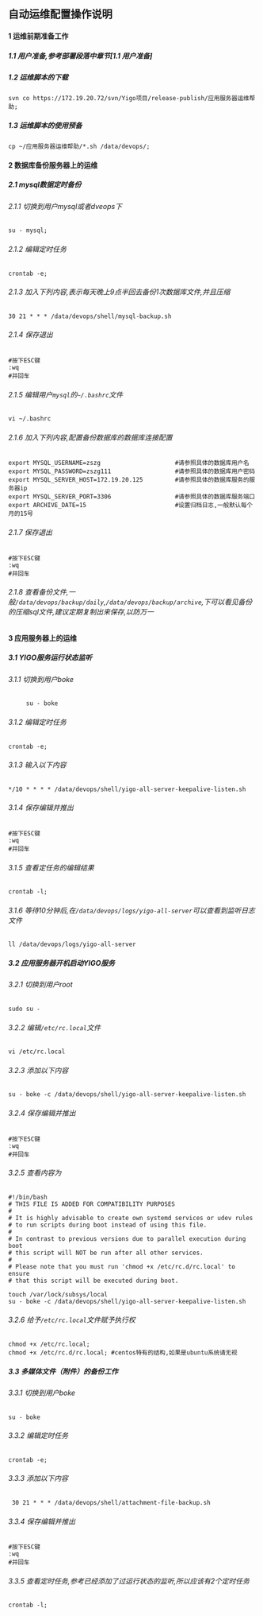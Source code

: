 ## 自动运维配置操作说明
   #### 1 运维前期准备工作
   ##### 1.1 用户准备,参考部署段落中章节[1.1 用户准备]
   ##### 1.2 运维脚本的下载
   ```shell
   svn co https://172.19.20.72/svn/Yigo项目/release-publish/应用服务器运维帮助;
   ```
   ##### 1.3 运维脚本的使用预备
   ```shell
   cp ~/应用服务器运维帮助/*.sh /data/devops/;
   ```
   #### 2 数据库备份服务器上的运维
   ##### 2.1 mysql数据定时备份
   ###### 2.1.1 切换到用户mysql或者dveops下
   ```shell
   su - mysql;
   ```
   ###### 2.1.2 编辑定时任务
   ```shell
   crontab -e;
   ```
   ###### 2.1.3 加入下列内容,表示每天晚上9点半回去备份1次数据库文件,并且压缩
   ```shell
   30 21 * * * /data/devops/shell/mysql-backup.sh
   ```
   ###### 2.1.4 保存退出
   ```shell
   #按下ESC键
   :wq
   #并回车
   ```
   ###### 2.1.5 编辑用户`mysql`的`~/.bashrc`文件
   ```shell
   vi ~/.bashrc
   ```
   ###### 2.1.6 加入下列内容,配置备份数据库的数据库连接配置
   ```shell
   export MYSQL_USERNAME=zszg                     #请参照具体的数据库用户名
   export MYSQL_PASSWORD=zszg111                  #请参照具体的数据库用户密码
   export MYSQL_SERVER_HOST=172.19.20.125         #请参照具体的数据库服务的服务器ip
   export MYSQL_SERVER_PORT=3306                  #请参照具体的数据库服务端口
   export ARCHIVE_DATE=15                         #设置归档日志,一般默认每个月的15号
   ```
   ###### 2.1.7 保存退出
   ```shell
   #按下ESC键
   :wq
   #并回车
   ```
   ###### 2.1.8 查看备份文件,一般`/data/devops/backup/daily`,`/data/devops/backup/archive`,下可以看见备份的压缩sql文件,建议定期复制出来保存,以防万一

   #### 3 应用服务器上的运维

   ##### 3.1 YIGO服务运行状态监听
   ###### 3.1.1 切换到用户boke
   ```shell
        su - boke
   ```
   ###### 3.1.2 编辑定时任务
   ```shell
   crontab -e;
   ```
   ###### 3.1.3 输入以下内容
   ```shell
   */10 * * * * /data/devops/shell/yigo-all-server-keepalive-listen.sh
   ```
   ###### 3.1.4 保存编辑并推出
   ```shell
   #按下ESC键
   :wq
   #并回车
   ```
   ###### 3.1.5 查看定任务的编辑结果
   ```shell
   crontab -l;
   ```
   ###### 3.1.6 等待10分钟后,在`/data/devops/logs/yigo-all-server`可以查看到监听日志文件
   ```shell
   ll /data/devops/logs/yigo-all-server
   ```

   ##### 3.2 应用服务器开机启动YIGO服务
   ###### 3.2.1 切换到用户root
   ```shell
   sudo su -
   ```
   ###### 3.2.2 编辑`/etc/rc.local`文件
   ```shell
   vi /etc/rc.local
   ```
   ###### 3.2.3 添加以下内容
   ```shell
   su - boke -c /data/devops/shell/yigo-all-server-keepalive-listen.sh
   ```
   ###### 3.2.4 保存编辑并推出
   ```shell
   #按下ESC键
   :wq
   #并回车
   ```
   ###### 3.2.5 查看内容为
   ```shell
   #!/bin/bash
   # THIS FILE IS ADDED FOR COMPATIBILITY PURPOSES
   #
   # It is highly advisable to create own systemd services or udev rules
   # to run scripts during boot instead of using this file.
   #
   # In contrast to previous versions due to parallel execution during boot
   # this script will NOT be run after all other services.
   #
   # Please note that you must run 'chmod +x /etc/rc.d/rc.local' to ensure
   # that this script will be executed during boot.

   touch /var/lock/subsys/local
   su - boke -c /data/devops/shell/yigo-all-server-keepalive-listen.sh
   ```
   ###### 3.2.6 给予`/etc/rc.local`文件赋予执行权
   ```shell
   chmod +x /etc/rc.local;
   chmod +x /etc/rc.d/rc.local; #centos特有的结构,如果是ubuntu系统请无视
   ```

   ##### 3.3 多媒体文件（附件）的备份工作
   ###### 3.3.1 切换到用户boke
   ```shell
   su - boke
   ```
   ###### 3.3.2 编辑定时任务
   ```shell
   crontab -e;
   ```
   ###### 3.3.3 添加以下内容
   ```shell
    30 21 * * * /data/devops/shell/attachment-file-backup.sh
   ```
   ###### 3.3.4 保存编辑并推出
   ```shell
   #按下ESC键
   :wq
   #并回车
   ```
   ###### 3.3.5 查看定时任务,参考已经添加了过运行状态的监听,所以应该有2个定时任务
   ```shell
   crontab -l;
   ```